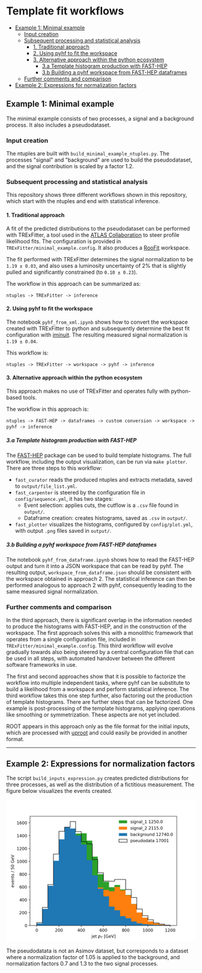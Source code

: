 # Template fit workflows

- [Example 1: Minimal example](#example-1-minimal-example)
    - [Input creation](#input-creation)
    - [Subsequent processing and statistical analysis](#subsequent-processing-and-statistical-analysis)
        - [1. Traditional approach](#1-traditional-approach)
        - [2. Using pyhf to fit the workspace](#2-using-pyhf-to-fit-the-workspace)
        - [3. Alternative approach within the python ecosystem](#3-alternative-approach-within-the-python-ecosystem)
            - [3.a Template histogram production with FAST-HEP](#3a-template-histogram-production-with-fast-hep)
            - [3.b Building a pyhf workspace from FAST-HEP dataframes](#3b-building-a-pyhf-workspace-from-fast-hep-dataframes)
    - [Further comments and comparison](#further-comments-and-comparison)
- [Example 2: Expressions for normalization factors](#example-2-expressions-for-normalization-factors)


## Example 1: Minimal example
The minimal example consists of two processes, a signal and a background process.
It also includes a pseudodataset.

### Input creation
The ntuples are built with `build_minimal_example_ntuples.py`.
The processes "signal" and "background" are used to build the pseudodataset, and the signal contribution is scaled by a factor 1.2.

### Subsequent processing and statistical analysis
This repository shows three different workflows shown in this repository, which start with the ntuples and end with statistical inference.

#### 1. Traditional approach
A fit of the predicted distributions to the pseudodataset can be performed with TRExFitter, a tool used in the [ATLAS Collaboration](https://atlas.cern/) to steer profile likelihood fits.
The configuration is provided in `TRExFitter/minimal_example.config`.
It also produces a [RooFit](https://root.cern.ch/roofit) workspace.

The fit performed with TRExFitter determines the signal normalization to be `1.19 ± 0.03`, and also uses a luminosity uncertainty of 2% that is slightly pulled and significantly constrained (to `0.10 ± 0.23`).

The workflow in this approach can be summarized as:
```
ntuples -> TRExFitter -> inference
```

#### 2. Using pyhf to fit the workspace
The notebook `pyhf_from_xml.ipynb` shows how to convert the workspace created with TRExFitter to python and subsequently determine the best fit configuration with [iminuit](https://github.com/scikit-hep/iminuit).
The resulting measured signal normalization is `1.19 ± 0.04`.

This workflow is:
```
ntuples -> TRExFitter -> workspace -> pyhf -> inference
```

#### 3. Alternative approach within the python ecosystem
This approach makes no use of TRExFitter and operates fully with python-based tools.

The workflow in this approach is:
```
ntuples -> FAST-HEP -> dataframes -> custom conversion -> workspace -> pyhf -> inference
```

##### 3.a Template histogram production with FAST-HEP
The [FAST-HEP](http://fast-hep.web.cern.ch/fast-hep/public/) package can be used to build template histograms.
The full workflow, including the output visualization, can be run via `make plotter`.
There are three steps to this workflow:
- `fast_curator` reads the produced ntuples and extracts metadata, saved to `output/file_list.yml`.
- `fast_carpenter` is steered by the configuration file in `config/sequence.yml`, it has two stages:
    - Event selection: applies cuts, the cutflow is a `.csv` file found in `output/`.
    - Dataframe creation: creates histograms, saved as `.csv` in `output/`.
- `fast_plotter` visualizes the histograms, configured by `config/plot.yml`, with output `.png` files saved in `output/`.

##### 3.b Building a pyhf workspace from FAST-HEP dataframes
The notebook `pyhf_from_dataframe.ipynb` shows how to read the FAST-HEP output and turn it into a JSON workspace that can be read by pyhf.
The resulting output, `workspace_from_dataframe.json` should be consistent with the workspace obtained in approach 2.
The statistical inference can then be performed analogous to approach 2 with pyhf, consequently leading to the same measured signal normalization.

### Further comments and comparison

In the third approach, there is significant overlap in the information needed to produce the histograms with FAST-HEP, and in the construction of the workspace.
The first approach solves this with a monolithic framework that operates from a single configuration file, included in `TRExFitter/minimal_example.config`.
This third workflow will evolve gradually towards also being steered by a central configuration file that can be used in all steps, with automated handover between the different software frameworks in use.

The first and second approaches show that it is possible to factorize the workflow into multiple independent tasks, where pyhf can be substitute to build a likelihood from a workspace and perform statistical inference.
The third workflow takes this one step further, also factoring out the production of template histograms.
There are further steps that can be factorized.
One example is post-processing of the template histograms, applying operations like smoothing or symmetrization.
These aspects are not yet included.

ROOT appears in this approach only as the file format for the initial inputs, which are processed with [uproot](https://github.com/scikit-hep/uproot) and could easily be provided in another format.

---

## Example 2: Expressions for normalization factors
The script `build_inputs_expression.py` creates predicted distributions for three processes, as well as the distribution of a fictitious measurement. The figure below visualizes the events created.

<img src="figures/stacked.png" alt="distribution of simulated processes and pseudodata" width="640"/>

The pseudodatata is not an Asimov dataset, but corresponds to a dataset where a normalization factor of 1.05 is applied to the background, and normalization factors 0.7 and 1.3 to the two signal processes.